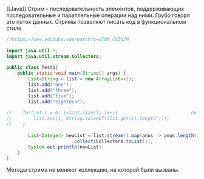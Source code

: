 [[Java]]
Стрим - последовательность элементов, поддерживающих последовательные и параллельные операции над ними. Грубо говоря это поток данных. Стримы позволяют писать код в функциональном стиле.

```java
//https://www.youtube.com/watch?v=oTdm_CVIdJM  
  
import java.util.*;  
import java.util.stream.Collectors;  
  
public class Test1{  
    public static void main(String[] args) {  
        List<String > list = new ArrayList<>();  
        list.add("one");  
        list.add("three");  
        list.add("five");  
        list.add("eighteen");  
  
//    for(int i = 0; i<list.size(); i++){                           по старому  
//        list.set(i, String.valueOf(list.get(i).length()));  
//    }  
  
        List<Integer> newList = list.stream().map(anus -> anus.length())  
                        .collect(Collectors.toList());   
        System.out.println(newList);  
    }  
}
```

Методы стрима не меняют коллекцию, на которой были вызваны.